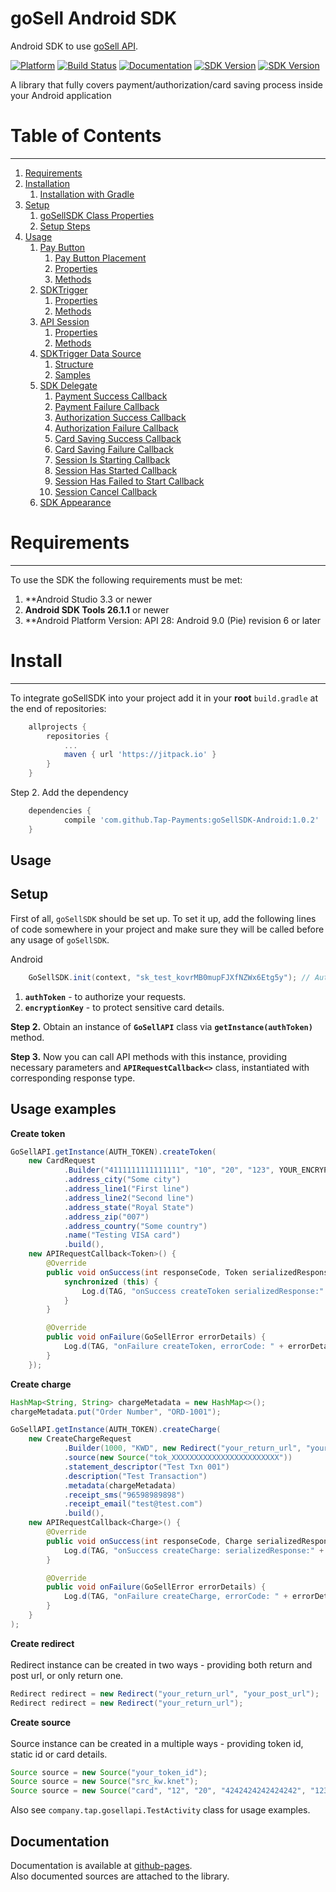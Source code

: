 # goSell Android SDK
Android SDK to use [goSell API][1].

[![Platform](https://img.shields.io/badge/platform-Android-inactive.svg?style=flat)](https://tap-payments.github.io/goSellSDK-Android/)
[![Build Status](https://img.shields.io/badge/build-passing-success.svg?branch=development_2.0)](https://travis-ci.org/Tap-Payments/goSellSDK-Android/builds/494970284)
[![Documentation](https://img.shields.io/badge/documentation-100%25-bright%20green.svg)](https://tap-payments.github.io/goSellSDK-Android/)
[![SDK Version](https://img.shields.io/badge/minSdkVersion-16-blue.svg)](https://stuff.mit.edu/afs/sipb/project/android/docs/reference/packages.html)
[![SDK Version](https://img.shields.io/badge/targetSdkVersion-28-informational.svg)](https://stuff.mit.edu/afs/sipb/project/android/docs/reference/packages.html)

A library that fully covers payment/authorization/card saving process inside your Android application

# Table of Contents
---

1. [Requirements](#requirements)
2. [Installation](#installation)
   1. [Installation with Gradle](#installation_with_gradle)
3. [Setup](#setup)
    1. [goSellSDK Class Properties](#setup_gosellsdk_class_properties)
    2. [Setup Steps](#setup_steps)
4. [Usage](#usage)
    1. [Pay Button](#pay_button)
        1. [Pay Button Placement](#pay_button_placement)
        2. [Properties](#pay_button_properties)
        3. [Methods](#pay_button_methods)
    2. [SDKTrigger](#sdkTrigger)
    	 1. [Properties](#sdkTrigger_properties)
    	 2. [Methods](#sdkTrigger_methods)
    3. [API Session](#api_sdkTrigger)
    	 1. [Properties](#api_sdkTrigger_properties)
    	 2. [Methods](#api_sdkTrigger_methods)
    4. [SDKTrigger Data Source](#sdkTrigger_data_source)
        1. [Structure](#sdkTrigger_data_source_structure)
        2. [Samples](#sdkTrigger_data_source_samples)
    5. [SDK Delegate](#sdk_delegate)
        1. [Payment Success Callback](#payment_success_callback)
        2. [Payment Failure Callback](#payment_failure_callback)
        3. [Authorization Success Callback](#authorization_success_callback)
        4. [Authorization Failure Callback](#authorization_failure_callback)
        5. [Card Saving Success Callback](#card_saving_success_callback)
        6. [Card Saving Failure Callback](#card_saving_failure_callback)
        7. [Session Is Starting Callback](#session_is_starting_callback)
        8. [Session Has Started Callback](#session_has_started_callback)
        9. [Session Has Failed to Start Callback](#session_has_failed_to_start_callback)
        10. [Session Cancel Callback](#session_cancel_callback)
    6. [SDK Appearance](#sdk_appearance)

<a name="requirements"></a>
# Requirements
---
To use the SDK the following requirements must be met:

1. **Android Studio 3.3 or newer
2. **Android SDK Tools 26.1.1** or newer
3. **Android Platform Version: API 28: Android 9.0 (Pie) revision 6 or later



































# Install
---------
To integrate goSellSDK into your project add it in your **root** `build.gradle` at the end of repositories:
```groovy
	allprojects {
		repositories {
			...
			maven { url 'https://jitpack.io' }
		}
	}
```
Step 2. Add the dependency
```groovy
	dependencies {
	        compile 'com.github.Tap-Payments:goSellSDK-Android:1.0.2'
	}
```

Usage
-------------

Setup
--------------
First of all, `goSellSDK` should be set up. To set it up, add the following lines of code somewhere in your project and make sure they will be called before any usage of `goSellSDK`.

Android
```java
    GoSellSDK.init(context, "sk_test_kovrMB0mupFJXfNZWx6Etg5y"); // Authentication key
```
1. **`authToken`** - to authorize your requests.
2. **`encryptionKey`** - to protect sensitive card details.

**Step 2.** Obtain an instance of **`GoSellAPI`** class via **`getInstance(authToken)`** method.

**Step 3.** Now you can call API methods with this instance, providing necessary parameters and **`APIRequestCallback<>`** class, instantiated with corresponding response type.

Usage examples
-------------
**Create token**

```java
GoSellAPI.getInstance(AUTH_TOKEN).createToken(
    new CardRequest
            .Builder("4111111111111111", "10", "20", "123", YOUR_ENCRYPTION_KEY)
            .address_city("Some city")
            .address_line1("First line")
            .address_line2("Second line")
            .address_state("Royal State")
            .address_zip("007")
            .address_country("Some country")
            .name("Testing VISA card")
            .build(),
    new APIRequestCallback<Token>() {
        @Override
        public void onSuccess(int responseCode, Token serializedResponse) {
            synchronized (this) {
                Log.d(TAG, "onSuccess createToken serializedResponse:" + serializedResponse);
            }
        }

        @Override
        public void onFailure(GoSellError errorDetails) {
            Log.d(TAG, "onFailure createToken, errorCode: " + errorDetails.getErrorCode() + ", errorBody: " + errorDetails.getErrorBody() + ", throwable: " + errorDetails.getThrowable());
        }
    });
```


**Create charge**

```java
HashMap<String, String> chargeMetadata = new HashMap<>();
chargeMetadata.put("Order Number", "ORD-1001");

GoSellAPI.getInstance(AUTH_TOKEN).createCharge(
    new CreateChargeRequest
            .Builder(1000, "KWD", new Redirect("your_return_url", "your_post_url"))
            .source(new Source("tok_XXXXXXXXXXXXXXXXXXXXXXXX"))
            .statement_descriptor("Test Txn 001")
            .description("Test Transaction")
            .metadata(chargeMetadata)
            .receipt_sms("96598989898")
            .receipt_email("test@test.com")
            .build(),
    new APIRequestCallback<Charge>() {
        @Override
        public void onSuccess(int responseCode, Charge serializedResponse) {
            Log.d(TAG, "onSuccess createCharge: serializedResponse:" + serializedResponse);
        }

        @Override
        public void onFailure(GoSellError errorDetails) {
            Log.d(TAG, "onFailure createCharge, errorCode: " + errorDetails.getErrorCode() + ", errorBody: " + errorDetails.getErrorBody() + ", throwable: " + errorDetails.getThrowable());
        }
    }
);
```
**Create redirect**<br><br>
Redirect instance can be created in two ways - providing both return and post url, or only return one.
   
```java
Redirect redirect = new Redirect("your_return_url", "your_post_url");
Redirect redirect = new Redirect("your_return_url");
```

**Create source**<br><br>
Source instance can be created in a multiple ways - providing token id, static id or card details.
   
```java
Source source = new Source("your_token_id");
Source source = new Source("src_kw.knet");
Source source = new Source("card", "12", "20", "4242424242424242", "123");
```


Also see `company.tap.gosellapi.TestActivity` class for usage examples.

Documentation
-------------
Documentation is available at [github-pages][2].<br>
Also documented sources are attached to the library.

[2]:https://tap-payments.github.io/goSellSDK-Android/

[1]:https://www.tap.company/developers/
